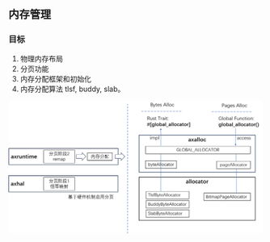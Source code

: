 ## 内存管理



### 目标

1. 物理内存布局
1. 分页功能
1. 内存分配框架和初始化
1. 内存分配算法 tlsf, buddy, slab。

![image-20230908093104691](./img/img4_1.png)
